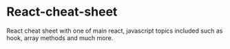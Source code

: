 # React-cheat-sheet
React cheat sheet with one of main react, javascript topics included such as hook, array methods and much more.
